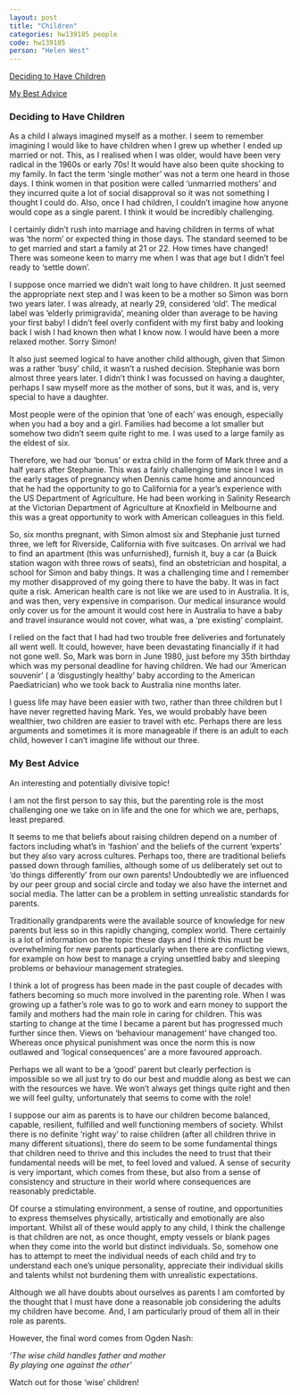 ```yaml
---
layout: post
title: "Children"
categories: hw139185 people
code: hw139185
person: "Helen West"
---
```


[Deciding to Have Children](#deciding-to-have-children)

[My Best Advice](#my-best-advice)

### Deciding to Have Children

As a child I always imagined myself as a mother. I seem to remember imagining I would like to have children when I grew up whether I ended up married or not. This, as I realised when I was older, would have been very radical in the 1960s or early 70s! It would have also been quite shocking to my family. In fact the term ‘single mother’ was not a term one heard in those days. I think women in that position were called ‘unmarried mothers’ and they incurred quite a lot of social disapproval so it was not something I thought I could do. Also, once I had children, I couldn’t imagine how anyone would cope as a single parent. I think it would be incredibly challenging.
 
I certainly didn’t rush into marriage and having children in terms of what was ‘the norm’ or expected thing in those days. The standard seemed to be to get married and start a family at 21 or 22. How times have changed! There was someone keen to marry me when I was that age but I didn’t feel ready to ‘settle down’. 
 
I suppose once married we didn’t wait long to have children. It just seemed the appropriate next step and I was keen to be a mother so Simon was born two years later. I was already, at nearly 29, considered ‘old’. The medical label was ‘elderly primigravida’, meaning older than average to be having your first baby! I didn’t feel overly confident with my first baby and looking back I wish I had known then what I know now. I would have been a more relaxed mother. Sorry Simon!
 
It also just seemed logical to have another child although, given that Simon was a rather ‘busy’ child, it wasn’t a rushed decision. Stephanie was born almost three years later. I didn’t think I was focussed on having a daughter, perhaps I saw myself more as the mother of sons, but it was, and is, very special to have a daughter. 
 
Most people were of the opinion that ‘one of each’ was enough, especially when you had a boy and a girl. Families had become a lot smaller but somehow two didn’t seem quite right to me. I was used to a large family as the eldest of six.
 
Therefore, we had our ‘bonus’ or extra child in the form of Mark three and a half years after Stephanie. This was a fairly challenging time since I was in the early stages of pregnancy when Dennis came home and announced that he had the opportunity to go to California for a year’s experience with the US Department of Agriculture. He had been working in Salinity Research at the Victorian Department of Agriculture at Knoxfield in Melbourne and this was a great opportunity to work with American colleagues in this field.
 
So, six months pregnant, with Simon almost six and Stephanie just turned three, we left for Riverside, California with five suitcases. On arrival we had to find an apartment (this was unfurnished), furnish it, buy a car (a Buick station wagon with three rows of seats), find an obstetrician and hospital, a school for Simon and baby things. It was a challenging time and I remember my mother disapproved of my going there to have the baby. It was in fact quite a risk. American health care is not like we are used to in Australia. It is, and was then, very expensive in comparison. Our medical insurance would only cover us for the amount it would cost here in Australia to have a baby and travel insurance would not cover, what was, a ‘pre existing’ complaint.
 
I relied on the fact that I had had two trouble free deliveries and fortunately all went well. It could, however, have been devastating financially if it had not gone well. So, Mark was born in June 1980, just before my 35th birthday which was my personal deadline for having children. We had our ‘American souvenir’ ( a ‘disgustingly healthy’ baby according to the American Paediatrician) who we took back to Australia nine months later.
 
I guess life may have been easier with two, rather than three children but I have never regretted having Mark. Yes, we would probably have been wealthier, two children are easier to travel with etc. Perhaps there are less arguments and sometimes it is more manageable if there is an adult to each child, however I can’t imagine life without our three.

### My Best Advice

An interesting and potentially divisive topic! 
 
I am not the first person to say this, but the parenting role is the most challenging one we take on in life and the one for which we are, perhaps, least prepared. 
 
It seems to me that beliefs about raising children depend on a number of factors including what’s in ‘fashion’ and the beliefs of the current ‘experts’ but they also vary across cultures. Perhaps too, there are traditional beliefs passed down through families, although some of us deliberately set out to ‘do things differently’ from our own parents! Undoubtedly we are influenced by our peer group and social circle and today we also have the internet and social media. The latter can be a problem in setting unrealistic standards for parents.
 
Traditionally grandparents were the available source of knowledge for new parents but less so in this rapidly changing, complex world. There certainly is a lot of information on the topic these days and I think this must be overwhelming for new parents particularly when there are conflicting views, for example on how best to manage a crying unsettled baby and sleeping problems or behaviour management strategies. 
 
I think a lot of progress has been made in the past couple of decades with fathers becoming so much more involved in the parenting role. When I was growing up a father’s role was to go to work and earn money to support the family and mothers had the main role in caring for children. This was starting to change at the time I became a parent but has progressed much further since then. Views on ‘behaviour management’ have changed too.  Whereas once physical punishment was once the norm this is now outlawed and ‘logical consequences’ are a more favoured approach.
 
Perhaps we all want to be a ‘good’ parent but clearly perfection is impossible so we all just try to do our best and muddle along as best we can with the resources we have. We won’t always get things quite right and then we will feel guilty, unfortunately that seems to come with the role! 
 
I suppose our aim as parents is to have our children become balanced, capable, resilient, fulfilled and well functioning members of society. Whilst there is no definite ‘right way’ to raise children (after all children thrive in many different situations), there do seem to be some fundamental things that children need to thrive and this includes the need to trust that their fundamental needs will be met, to feel loved and valued. A sense of security is very important, which comes from these, but also from a sense of consistency and structure in their world where consequences are reasonably predictable.
 
Of course a stimulating environment, a sense of routine, and opportunities to express themselves physically, artistically and emotionally are also important. Whilst all of these would apply to any child, I think the challenge is that children are not, as once thought, empty vessels or blank pages when they come into the world but distinct individuals. So, somehow one has to attempt to meet the individual needs of each child and try to understand each one’s unique personality, appreciate their individual skills and talents whilst not burdening them with unrealistic expectations.
 
Although we all have doubts about ourselves as parents I am comforted by the thought that I must have done a reasonable job considering the adults my children have become. And, I am particularly proud of them all in their role as parents.
 
However, the final word comes from Ogden Nash:
 
 <em>‘The wise child handles father and mother<br>
 By playing one against the other’</em>
 
Watch out for those ‘wise’ children!
